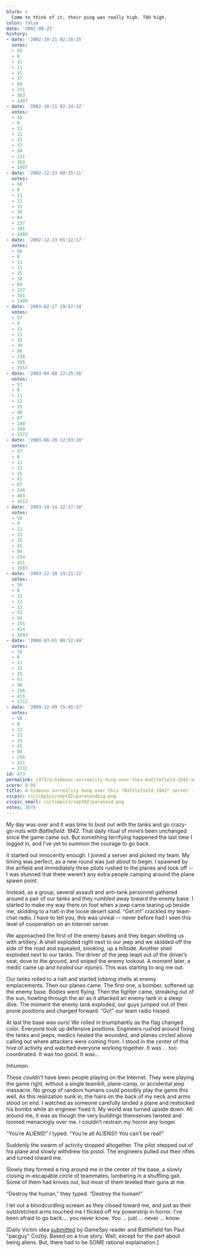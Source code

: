 ```yaml
---
blurb: >
  Come to think of it, their ping was really high. TOO high.
color: false
date: '2002-09-23'
history:
- date: '2002-10-21 02:16:35'
  votes:
  - 45
  - 8
  - 11
  - 11
  - 15
  - 37
  - 84
  - 221
  - 363
  - 1407
- date: '2002-10-21 02:24:22'
  votes:
  - 45
  - 8
  - 11
  - 11
  - 15
  - 37
  - 84
  - 221
  - 363
  - 1407
- date: '2002-12-23 00:25:11'
  votes:
  - 56
  - 8
  - 11
  - 11
  - 15
  - 38
  - 84
  - 237
  - 381
  - 1499
- date: '2002-12-23 01:22:57'
  votes:
  - 56
  - 8
  - 11
  - 11
  - 15
  - 38
  - 84
  - 237
  - 381
  - 1499
- date: '2003-02-27 19:57:14'
  votes:
  - 57
  - 8
  - 11
  - 11
  - 15
  - 39
  - 86
  - 238
  - 395
  - 1557
- date: '2003-04-08 22:25:58'
  votes:
  - 57
  - 8
  - 11
  - 11
  - 15
  - 40
  - 87
  - 240
  - 399
  - 1573
- date: '2003-08-20 12:03:20'
  votes:
  - 57
  - 8
  - 11
  - 11
  - 15
  - 41
  - 87
  - 248
  - 403
  - 1613
- date: '2003-10-14 12:17:10'
  votes:
  - 58
  - 8
  - 11
  - 12
  - 15
  - 41
  - 94
  - 254
  - 411
  - 1683
- date: '2003-12-10 19:21:22'
  votes:
  - 58
  - 8
  - 11
  - 12
  - 15
  - 41
  - 94
  - 255
  - 414
  - 1693
- date: '2004-03-01 00:52:49'
  votes:
  - 58
  - 8
  - 11
  - 12
  - 15
  - 41
  - 96
  - 256
  - 415
  - 1712
- date: '2009-12-09 15:45:37'
  votes:
  - 58
  - 8
  - 11
  - 12
  - 15
  - 41
  - 98
  - 256
  - 421
  - 1732
id: 473
permalink: /473/a-hideous-surreality-hung-over-this-battlefield-1942-server--like-a-cloud/
score: 9.08
title: A hideous surreality hung over this *Battlefield 1942* server ... like a cloud.
vicpic: victimpics/sept02/paranoidbig.png
vicpic_small: victimpics/sept02/paranoid.png
votes: 2678
---
```


My day was over and it was time to bust out with the tanks and go
crazy-go-nuts with *Battlefield: 1942*. That daily ritual of mine’s been
unchanged since the game came out. But something terrifying happened the
last time I logged in, and I’ve yet to summon the courage to go back.

It started out innocently enough. I joined a server and picked my team.
My timing was perfect, as a new round was just about to begin. I spawned
by the airfield and immediately three pilots rushed to the planes and
took off -- I was stunned that there weren’t any extra people camping
around the plane spawn point.

Instead, as a group, several assault and anti-tank personnel gathered
around a pair of our tanks and they rumbled away toward the enemy base.
I started to make my way there on foot when a jeep came tearing up
beside me, skidding to a halt in the loose desert sand. “Get in!”
crackled my team-chat radio. I have to tell you, this was unreal --
never before had I seen this level of cooperation on an Internet server.

We approached the first of the enemy bases and they began shelling us
with artillery. A shell exploded right next to our jeep and we skidded
off the side of the road and squealed, smoking, up a hillside. Another
shell exploded next to our tanks. The driver of the jeep leapt out of
the driver’s seat, dove to the ground, and sniped the enemy lookout. A
moment later, a medic came up and *healed our injuries*. This was
starting to wig me out.

Our tanks rolled to a halt and started lobbing shells at enemy
emplacements. Then our planes came. The first one, a bomber, softened up
the enemy base. Bodies went flying. Then the fighter came, streaking out
of the sun, howling through the air as it attacked an enemy tank in a
steep dive. The moment the enemy tank exploded, our guys jumped out of
their prone positions and charged forward. “Go!” our team radio hissed.

At last the base was ours! We rolled in triumphantly as the flag changed
color. Everyone took up defensive positions. Engineers rushed around
fixing the tanks and jeeps, medics healed the wounded, and planes
circled above calling out where attackers were coming from. I stood in
the center of this hive of activity and watched everyone working
together. It was ... too coordinated. It was too good. It was...

*Inhuman.*

These *couldn’t* have been people playing on the Internet. They were
playing the game right, without a single teamkill, plane-camp, or
accidental jeep massacre. No group of random humans could possibly play
the game this well. As this realization sunk in, the hairs on the back
of my neck and arms stood on end. I watched as someone carefully landed
a plane and restocked his bombs while an engineer fixed it. My world was
turned upside down. All around me, it was as though the very buildings
themselves twisted and loomed menacingly over me. I couldn’t restrain my
horror any longer.

“You’re ALIENS!” I typed. “You’re all ALIENS!! You can’t be real!”

Suddenly the swarm of activity stopped altogether. The pilot stepped out
of his plane and slowly withdrew his pistol. The engineers pulled out
their rifles and turned toward me.

Slowly they formed a ring around me in the center of the base, a slowly
closing in-escapable circle of teammates, lumbering in a shuffling gait.
Some of them had knives out, but most of them leveled their guns at me.

“Destroy the human,” they typed. “Destroy the human!”

I let out a bloodcurdling scream as they closed toward me, and just as
their outstretched arms touched me I flicked off my powerstrip in
horror. I’ve been afraid to go back.... you never know. You ... just ...
never ... know.

\[Daily Victim idea [submitted](mailto:feedback@gamespy.com) by GameSpy
reader and Battlefield fan Paul "pacguy" Cozby. Based on a true story.
Well, except for the part about being aliens. But, there had to be SOME
rational explaination.\]